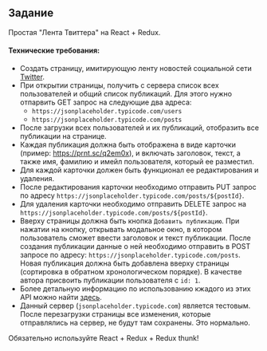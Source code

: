 ## Задание 

Простая "Лента Твиттера" на React + Redux.

#### Технические требования:
- Создать страницу, имитирующую ленту новостей социальной сети [Twitter](https://twitter.com/).
- При открытии страницы, получить с сервера список всех пользователей и общий список публикаций. Для этого нужно отпарвить GET запрос на следующие два адреса:
  - `https://jsonplaceholder.typicode.com/users`
  - `https://jsonplaceholder.typicode.com/posts`
- После загрузки всех пользователей и их публикаций, отобразить все публикации на странице.
- Каждая публикация должна быть отображена в виде карточки (пример: https://prnt.sc/q2em0x), и включать заголовок, текст, а также имя, фамилию и имейл пользователя, который ее разместил.
- Для каждой карточки должен быть функционал ее редактирования и удаления.
- После редактирования карточки необходимо отправить PUT запрос по адресу `https://jsonplaceholder.typicode.com/posts/${postId}`.
- Для удаления карточки необходимо отправить DELETE запрос на `https://jsonplaceholder.typicode.com/posts/${postId}`.
- Вверху страницы должна быть кнопка `Добавить публикацию`. При нажатии на кнопку, открывать модальное окно, в котором пользователь сможет ввести заголовок и текст публикации. После создания публикации данные о ней необходимо отправить в POST запросе по адресу: `https://jsonplaceholder.typicode.com/posts`. Новая публикация должна быть добавлена вверху страницы (сортировка в обратном хронологическом порядке). В качестве автора присвоить публикации пользователя с `id: 1`.
- Более детальную информацию по использованию кжадого из этих API можно найти [здесь](https://jsonplaceholder.typicode.com/guide.html).
- Данный сервер (`jsonplaceholder.typicode.com`) является тестовым. После перезагрузки страницы все изменения, которые отправлялись на сервер, не будут там сохранены. Это нормально.

Обязательно используйте React + Redux + Redux thunk!
